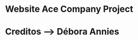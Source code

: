 Website Ace Company Project
===========================
Creditos --> Débora Annies
===========================
